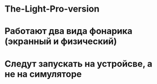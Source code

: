 # The-Light-Pro-version
# Работают два вида фонарика (экранный и физический)
# Следут запускать на устройсве, а не на симуляторе
